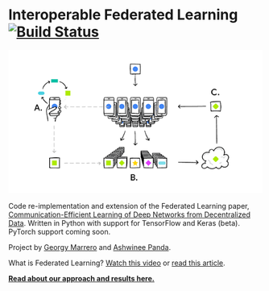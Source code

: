 # Interoperable Federated Learning [![Build Status](https://travis-ci.org/georgymh/decentralized-ml.svg?branch=master)](https://travis-ci.org/georgymh/decentralized-ml)

![Federated Learning](materials/fed_learning.png)

Code re-implementation and extension of the Federated Learning paper, [
Communication-Efficient Learning of Deep Networks from Decentralized Data](https://arxiv.org/pdf/1602.05629.pdf). Written in Python with support for TensorFlow and Keras (beta). PyTorch support coming soon.

Project by [Georgy Marrero](https://github.com/georgymh) and [Ashwinee Panda](https://github.com/kiddyboots216).

What is Federated Learning? [Watch this video](https://www.youtube.com/watch?v=gbRJPa9d-VU) or [read this article](https://ai.googleblog.com/2017/04/federated-learning-collaborative.html).

**[Read about our approach and results here.](materials/paper.pdf)**
